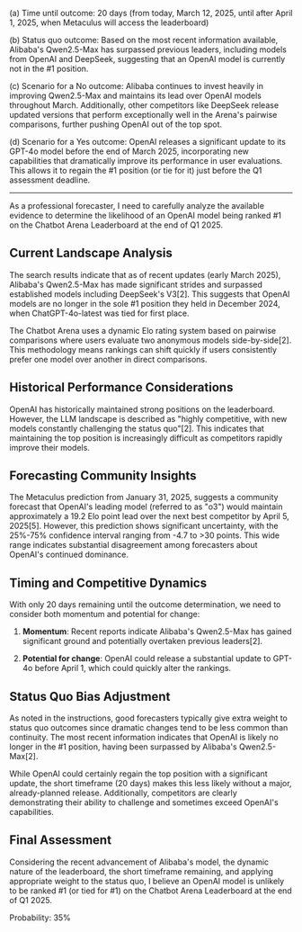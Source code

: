 (a) Time until outcome: 20 days (from today, March 12, 2025, until after April 1, 2025, when Metaculus will access the leaderboard)

(b) Status quo outcome: Based on the most recent information available, Alibaba's Qwen2.5-Max has surpassed previous leaders, including models from OpenAI and DeepSeek, suggesting that an OpenAI model is currently not in the #1 position.

(c) Scenario for a No outcome: Alibaba continues to invest heavily in improving Qwen2.5-Max and maintains its lead over OpenAI models throughout March. Additionally, other competitors like DeepSeek release updated versions that perform exceptionally well in the Arena's pairwise comparisons, further pushing OpenAI out of the top spot.

(d) Scenario for a Yes outcome: OpenAI releases a significant update to its GPT-4o model before the end of March 2025, incorporating new capabilities that dramatically improve its performance in user evaluations. This allows it to regain the #1 position (or tie for it) just before the Q1 assessment deadline.

---

As a professional forecaster, I need to carefully analyze the available evidence to determine the likelihood of an OpenAI model being ranked #1 on the Chatbot Arena Leaderboard at the end of Q1 2025.

## Current Landscape Analysis

The search results indicate that as of recent updates (early March 2025), Alibaba's Qwen2.5-Max has made significant strides and surpassed established models including DeepSeek's V3[2]. This suggests that OpenAI models are no longer in the sole #1 position they held in December 2024, when ChatGPT-4o-latest was tied for first place.

The Chatbot Arena uses a dynamic Elo rating system based on pairwise comparisons where users evaluate two anonymous models side-by-side[2]. This methodology means rankings can shift quickly if users consistently prefer one model over another in direct comparisons.

## Historical Performance Considerations

OpenAI has historically maintained strong positions on the leaderboard. However, the LLM landscape is described as "highly competitive, with new models constantly challenging the status quo"[2]. This indicates that maintaining the top position is increasingly difficult as competitors rapidly improve their models.

## Forecasting Community Insights

The Metaculus prediction from January 31, 2025, suggests a community forecast that OpenAI's leading model (referred to as "o3") would maintain approximately a 19.2 Elo point lead over the next best competitor by April 5, 2025[5]. However, this prediction shows significant uncertainty, with the 25%-75% confidence interval ranging from -4.7 to >30 points. This wide range indicates substantial disagreement among forecasters about OpenAI's continued dominance.

## Timing and Competitive Dynamics

With only 20 days remaining until the outcome determination, we need to consider both momentum and potential for change:

1. **Momentum**: Recent reports indicate Alibaba's Qwen2.5-Max has gained significant ground and potentially overtaken previous leaders[2].

2. **Potential for change**: OpenAI could release a substantial update to GPT-4o before April 1, which could quickly alter the rankings.

## Status Quo Bias Adjustment

As noted in the instructions, good forecasters typically give extra weight to status quo outcomes since dramatic changes tend to be less common than continuity. The most recent information indicates that OpenAI is likely no longer in the #1 position, having been surpassed by Alibaba's Qwen2.5-Max[2].

While OpenAI could certainly regain the top position with a significant update, the short timeframe (20 days) makes this less likely without a major, already-planned release. Additionally, competitors are clearly demonstrating their ability to challenge and sometimes exceed OpenAI's capabilities.

## Final Assessment

Considering the recent advancement of Alibaba's model, the dynamic nature of the leaderboard, the short timeframe remaining, and applying appropriate weight to the status quo, I believe an OpenAI model is unlikely to be ranked #1 (or tied for #1) on the Chatbot Arena Leaderboard at the end of Q1 2025.

Probability: 35%